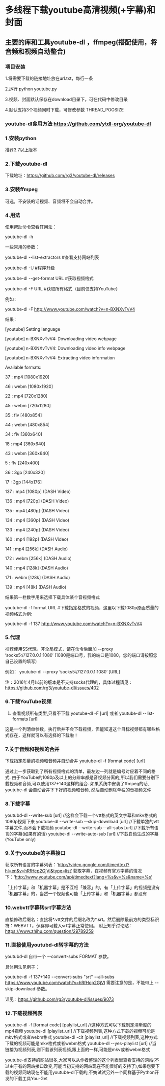 # 多线程下载youtube高清视频(+字幕)和封面
## 主要的库和工具youtube-dl ，ffmpeg(搭配使用，将音频和视频自动整合)

### 项目安装
1.将需要下载的链接地址放在url.txt，每行一条

2.运行 python youtube.py

3.视频、封面默认保存在download目录下，可在代码中修改目录

4.默认支持3个视频同时下载，可修改参数 THREAD_POOSIZE

### youtube-dl食用方法 https://github.com/ytdl-org/youtube-dl
    
### 1.安装python
推荐3.7以上版本

### 2.下载youtube-dl
下载地址：https://github.com/rg3/youtube-dl/releases

### 3.安装ffmpeg
可选，不安装的话视频、音频将不会自动合并。

### 4.用法
使用帮助命令查看其用法：

youtube-dl -h

一些常用的参数：

youtube-dl --list-extractors  #查看支持网站列表

youtube-dl -U  #程序升级

youtube-dl --get-format URL #获取视频格式

youtube-dl -F URL #获取所有格式（目前仅支持YouTube）

例如：

youtube-dl -F http://www.youtube.com/watch?v=n-BXNXvTvV4

结果：

[youtube] Setting language

[youtube] n-BXNXvTvV4: Downloading video webpage

[youtube] n-BXNXvTvV4: Downloading video info webpage

[youtube] n-BXNXvTvV4: Extracting video information

Available formats:

37      :       mp4     [1080x1920]

46      :       webm    [1080x1920]

22      :       mp4     [720x1280]

45      :       webm    [720x1280]

35      :       flv     [480x854]

44      :       webm    [480x854]

34      :       flv     [360x640]

18      :       mp4     [360x640]

43      :       webm    [360x640]

5       :       flv     [240x400]

36      :       3gp     [240x320]

17      :       3gp     [144x176]

137     :       mp4     [1080p] (DASH Video)

136     :       mp4     [720p] (DASH Video)

135     :       mp4     [480p] (DASH Video)

134     :       mp4     [360p] (DASH Video)

133     :       mp4     [240p] (DASH Video)

160     :       mp4     [192p] (DASH Video)

141     :       mp4     [256k] (DASH Audio)

172     :       webm    [256k] (DASH Audio)

140     :       mp4     [128k] (DASH Audio)

171     :       webm    [128k] (DASH Audio)

139     :       mp4     [48k] (DASH Audio)

结果第一栏数字用来选择下载具体某个音视频格式

youtube-dl -f format URL #下载指定格式的视频，这里以下载1080p原画质量的视频格式为例:

youtube-dl -f 137 http://www.youtube.com/watch?v=n-BXNXvTvV4

### 5.代理
推荐使用SS代理。非全局模式，请在命令后面加  --proxy ‘socks5://127.0.0.1:1080‘  (1080是端口号，我的端口是1080，您的端口请按照您自己设置的填写)

例如： youtube-dl --proxy ‘socks5://127.0.0.1:1080‘ [URL] 

注：2016年4月以前的版本是不支持socks代理的，具体过程请见：https://github.com/rg3/youtube-dl/issues/402

### 6.下载YouTube视频
1) 查看视频所有类型,只看不下载
youtube-dl -F [url]
或者
youtube-dl --list-formats [url]

这是一个列清单参数，执行后并不会下载视频，但能知道这个目标视频都有哪些格式存在，这样就可以有选择的下载啦！

### 7.关于音频和视频的合并
下载指定质量的视频和音频并自动合并
youtube-dl -f [format code] [url]

通过上一步获取到了所有视频格式的清单，最左边一列就是编号对应着不同的格式.
由于YouTube的1080p及以上的分辨率都是音视频分离的,所以我们需要分别下载视频和音频,可以使用137+140这样的组合.
如果系统中安装了ffmpeg的话, youtube-dl 会自动合并下下好的视频和音频, 然后自动删除单独的音视频文件

### 8.下载字幕
youtubd-dl --write-sub [url] //这样会下载一个vtt格式的英文字幕和mkv格式的1080p视频下来
youtube-dl --write-sub --skip-download [url] //下载单独的vtt字幕文件,而不会下载视频
youtube-dl --write-sub --all-subs [url] //下载所有语言的字幕(如果有的话)
youtube-dl --write-auto-sub [url] //下载自动生成的字幕(YouTube only)

### 9.关于youtube的字幕接口
获取所有语言的字幕列表：‘http://video.google.com/timedtext?hl=en&v=hRfHcp2GjVI&type=list‘
获取字幕，在视频有官方字幕的情况下：‘http://www.youtube.com/api/timedtext?lang=%s&v=%s&name=%s‘

「上传字幕」和「机器字幕」是不互相「兼容」的，有「上传字幕」的视频是没有「机器字幕」的，当然一个视频也可能「上传字幕」和「机器字幕」都没有

### 10.webvtt字幕转srt字幕方法
直接修改后缀名：直接将*.vtt文件的后缀名改为*.srt。然后删除最前方的类型标识符：WEBVTT，保存即可载入srt字幕正常使用。
附上知乎讨论贴：https://www.zhihu.com/question/29789259

 

### 11.直接使用youtubd-dl转字幕的方法

youtubd-dl 自带一个  --convert-subs FORMAT  参数。

具体用法见例子：

youtube-dl -f 137+140  --convert-subs "srt" --all-subs https://www.youtube.com/watch?v=hRfHcp2GjVI
需要注意的是，不能带上 --skip-download 参数。

详见：https://github.com/rg3/youtube-dl/issues/9073


### 12.下载视频列表
youtube-dl -f [format code] [palylist_url] //这种方式可以下载制定清晰度的mp4视频
youtube-dl [playlist_url] //下载视频列表,这种方式下载的视频可能是mkv格式或者webm格式
youtube-dl -cit [playlist_url] //下载视频列表,这种方式下载的视频可能是mkv格式或者webm格式
youtube-dl --yes-playlist [url] //当链接为视频列表,则下载该列表视频,跟上面的一样,可能是mkv或者webm格式


youtube-dl支持的网站很多,大家可以从作者整理的这个列表里查看支持的网站(不过由于有的网站接口改变,可能当初支持的网站现在不能很好的支持了),如果您要下载的视频网站现在不能用youtube-dl下载的,不妨试试另外一个同样基于Python开发的下载工具You-Get
